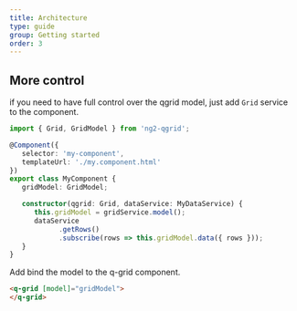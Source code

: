 ```yaml
---
title: Architecture
type: guide
group: Getting started
order: 3
---
```


## More control

if you need to have full control over the qgrid model, just add `Grid` service to the component.

```typescript
import { Grid, GridModel } from 'ng2-qgrid';

@Component({
   selector: 'my-component',
   templateUrl: './my.component.html'
})
export class MyComponent {
   gridModel: GridModel;

   constructor(qgrid: Grid, dataService: MyDataService) {
      this.gridModel = gridService.model();
      dataService
            .getRows()
            .subscribe(rows => this.gridModel.data({ rows }));
   }
}
```

Add bind the model to the q-grid component.

```html
<q-grid [model]="gridModel">
</q-grid>
```